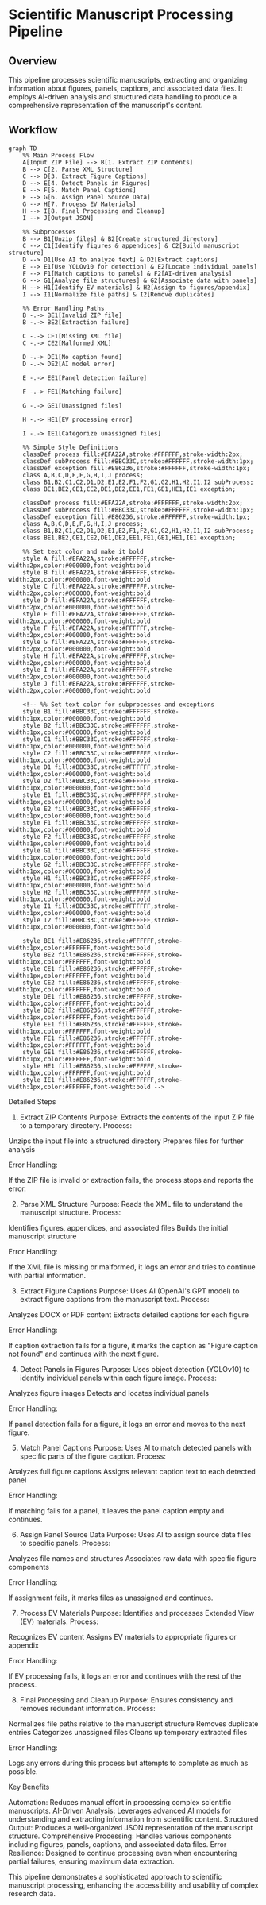 # Scientific Manuscript Processing Pipeline

## Overview

This pipeline processes scientific manuscripts, extracting and organizing information about figures, panels, captions, and associated data files. It employs AI-driven analysis and structured data handling to produce a comprehensive representation of the manuscript's content.

## Workflow

```mermaid
graph TD
    %% Main Process Flow
    A[Input ZIP File] --> B[1. Extract ZIP Contents]
    B --> C[2. Parse XML Structure]
    C --> D[3. Extract Figure Captions]
    D --> E[4. Detect Panels in Figures]
    E --> F[5. Match Panel Captions]
    F --> G[6. Assign Panel Source Data]
    G --> H[7. Process EV Materials]
    H --> I[8. Final Processing and Cleanup]
    I --> J[Output JSON]

    %% Subprocesses
    B --> B1[Unzip files] & B2[Create structured directory]
    C --> C1[Identify figures & appendices] & C2[Build manuscript structure]
    D --> D1[Use AI to analyze text] & D2[Extract captions]
    E --> E1[Use YOLOv10 for detection] & E2[Locate individual panels]
    F --> F1[Match captions to panels] & F2[AI-driven analysis]
    G --> G1[Analyze file structures] & G2[Associate data with panels]
    H --> H1[Identify EV materials] & H2[Assign to figures/appendix]
    I --> I1[Normalize file paths] & I2[Remove duplicates]

    %% Error Handling Paths
    B -.-> BE1[Invalid ZIP file]
    B -.-> BE2[Extraction failure]

    C -.-> CE1[Missing XML file]
    C -.-> CE2[Malformed XML]

    D -.-> DE1[No caption found]
    D -.-> DE2[AI model error]

    E -.-> EE1[Panel detection failure]

    F -.-> FE1[Matching failure]

    G -.-> GE1[Unassigned files]

    H -.-> HE1[EV processing error]

    I -.-> IE1[Categorize unassigned files]

    %% Simple Style Definitions
    classDef process fill:#EFA22A,stroke:#FFFFFF,stroke-width:2px;
    classDef subProcess fill:#BBC33C,stroke:#FFFFFF,stroke-width:1px;
    classDef exception fill:#E86236,stroke:#FFFFFF,stroke-width:1px;
    class A,B,C,D,E,F,G,H,I,J process;
    class B1,B2,C1,C2,D1,D2,E1,E2,F1,F2,G1,G2,H1,H2,I1,I2 subProcess;
    class BE1,BE2,CE1,CE2,DE1,DE2,EE1,FE1,GE1,HE1,IE1 exception;

    classDef process fill:#EFA22A,stroke:#FFFFFF,stroke-width:2px;
    classDef subProcess fill:#BBC33C,stroke:#FFFFFF,stroke-width:1px;
    classDef exception fill:#E86236,stroke:#FFFFFF,stroke-width:1px;
    class A,B,C,D,E,F,G,H,I,J process;
    class B1,B2,C1,C2,D1,D2,E1,E2,F1,F2,G1,G2,H1,H2,I1,I2 subProcess;
    class BE1,BE2,CE1,CE2,DE1,DE2,EE1,FE1,GE1,HE1,IE1 exception;

    %% Set text color and make it bold
    style A fill:#EFA22A,stroke:#FFFFFF,stroke-width:2px,color:#000000,font-weight:bold
    style B fill:#EFA22A,stroke:#FFFFFF,stroke-width:2px,color:#000000,font-weight:bold
    style C fill:#EFA22A,stroke:#FFFFFF,stroke-width:2px,color:#000000,font-weight:bold
    style D fill:#EFA22A,stroke:#FFFFFF,stroke-width:2px,color:#000000,font-weight:bold
    style E fill:#EFA22A,stroke:#FFFFFF,stroke-width:2px,color:#000000,font-weight:bold
    style F fill:#EFA22A,stroke:#FFFFFF,stroke-width:2px,color:#000000,font-weight:bold
    style G fill:#EFA22A,stroke:#FFFFFF,stroke-width:2px,color:#000000,font-weight:bold
    style H fill:#EFA22A,stroke:#FFFFFF,stroke-width:2px,color:#000000,font-weight:bold
    style I fill:#EFA22A,stroke:#FFFFFF,stroke-width:2px,color:#000000,font-weight:bold
    style J fill:#EFA22A,stroke:#FFFFFF,stroke-width:2px,color:#000000,font-weight:bold

    <!-- %% Set text color for subprocesses and exceptions
    style B1 fill:#BBC33C,stroke:#FFFFFF,stroke-width:1px,color:#000000,font-weight:bold
    style B2 fill:#BBC33C,stroke:#FFFFFF,stroke-width:1px,color:#000000,font-weight:bold
    style C1 fill:#BBC33C,stroke:#FFFFFF,stroke-width:1px,color:#000000,font-weight:bold
    style C2 fill:#BBC33C,stroke:#FFFFFF,stroke-width:1px,color:#000000,font-weight:bold
    style D1 fill:#BBC33C,stroke:#FFFFFF,stroke-width:1px,color:#000000,font-weight:bold
    style D2 fill:#BBC33C,stroke:#FFFFFF,stroke-width:1px,color:#000000,font-weight:bold
    style E1 fill:#BBC33C,stroke:#FFFFFF,stroke-width:1px,color:#000000,font-weight:bold
    style E2 fill:#BBC33C,stroke:#FFFFFF,stroke-width:1px,color:#000000,font-weight:bold
    style F1 fill:#BBC33C,stroke:#FFFFFF,stroke-width:1px,color:#000000,font-weight:bold
    style F2 fill:#BBC33C,stroke:#FFFFFF,stroke-width:1px,color:#000000,font-weight:bold
    style G1 fill:#BBC33C,stroke:#FFFFFF,stroke-width:1px,color:#000000,font-weight:bold
    style G2 fill:#BBC33C,stroke:#FFFFFF,stroke-width:1px,color:#000000,font-weight:bold
    style H1 fill:#BBC33C,stroke:#FFFFFF,stroke-width:1px,color:#000000,font-weight:bold
    style H2 fill:#BBC33C,stroke:#FFFFFF,stroke-width:1px,color:#000000,font-weight:bold
    style I1 fill:#BBC33C,stroke:#FFFFFF,stroke-width:1px,color:#000000,font-weight:bold
    style I2 fill:#BBC33C,stroke:#FFFFFF,stroke-width:1px,color:#000000,font-weight:bold

    style BE1 fill:#E86236,stroke:#FFFFFF,stroke-width:1px,color:#FFFFFF,font-weight:bold
    style BE2 fill:#E86236,stroke:#FFFFFF,stroke-width:1px,color:#FFFFFF,font-weight:bold
    style CE1 fill:#E86236,stroke:#FFFFFF,stroke-width:1px,color:#FFFFFF,font-weight:bold
    style CE2 fill:#E86236,stroke:#FFFFFF,stroke-width:1px,color:#FFFFFF,font-weight:bold
    style DE1 fill:#E86236,stroke:#FFFFFF,stroke-width:1px,color:#FFFFFF,font-weight:bold
    style DE2 fill:#E86236,stroke:#FFFFFF,stroke-width:1px,color:#FFFFFF,font-weight:bold
    style EE1 fill:#E86236,stroke:#FFFFFF,stroke-width:1px,color:#FFFFFF,font-weight:bold
    style FE1 fill:#E86236,stroke:#FFFFFF,stroke-width:1px,color:#FFFFFF,font-weight:bold
    style GE1 fill:#E86236,stroke:#FFFFFF,stroke-width:1px,color:#FFFFFF,font-weight:bold
    style HE1 fill:#E86236,stroke:#FFFFFF,stroke-width:1px,color:#FFFFFF,font-weight:bold
    style IE1 fill:#E86236,stroke:#FFFFFF,stroke-width:1px,color:#FFFFFF,font-weight:bold -->

```

Detailed Steps

1. Extract ZIP Contents
   Purpose: Extracts the contents of the input ZIP file to a temporary directory.
   Process:

Unzips the input file into a structured directory
Prepares files for further analysis

Error Handling:

If the ZIP file is invalid or extraction fails, the process stops and reports the error.

2. Parse XML Structure
   Purpose: Reads the XML file to understand the manuscript structure.
   Process:

Identifies figures, appendices, and associated files
Builds the initial manuscript structure

Error Handling:

If the XML file is missing or malformed, it logs an error and tries to continue with partial information.

3. Extract Figure Captions
   Purpose: Uses AI (OpenAI's GPT model) to extract figure captions from the manuscript text.
   Process:

Analyzes DOCX or PDF content
Extracts detailed captions for each figure

Error Handling:

If caption extraction fails for a figure, it marks the caption as "Figure caption not found" and continues with the next figure.

4. Detect Panels in Figures
   Purpose: Uses object detection (YOLOv10) to identify individual panels within each figure image.
   Process:

Analyzes figure images
Detects and locates individual panels

Error Handling:

If panel detection fails for a figure, it logs an error and moves to the next figure.

5. Match Panel Captions
   Purpose: Uses AI to match detected panels with specific parts of the figure caption.
   Process:

Analyzes full figure captions
Assigns relevant caption text to each detected panel

Error Handling:

If matching fails for a panel, it leaves the panel caption empty and continues.

6. Assign Panel Source Data
   Purpose: Uses AI to assign source data files to specific panels.
   Process:

Analyzes file names and structures
Associates raw data with specific figure components

Error Handling:

If assignment fails, it marks files as unassigned and continues.

7. Process EV Materials
   Purpose: Identifies and processes Extended View (EV) materials.
   Process:

Recognizes EV content
Assigns EV materials to appropriate figures or appendix

Error Handling:

If EV processing fails, it logs an error and continues with the rest of the process.

8. Final Processing and Cleanup
   Purpose: Ensures consistency and removes redundant information.
   Process:

Normalizes file paths relative to the manuscript structure
Removes duplicate entries
Categorizes unassigned files
Cleans up temporary extracted files

Error Handling:

Logs any errors during this process but attempts to complete as much as possible.

Key Benefits

Automation: Reduces manual effort in processing complex scientific manuscripts.
AI-Driven Analysis: Leverages advanced AI models for understanding and extracting information from scientific content.
Structured Output: Produces a well-organized JSON representation of the manuscript structure.
Comprehensive Processing: Handles various components including figures, panels, captions, and associated data files.
Error Resilience: Designed to continue processing even when encountering partial failures, ensuring maximum data extraction.

This pipeline demonstrates a sophisticated approach to scientific manuscript processing, enhancing the accessibility and usability of complex research data.

```

```
